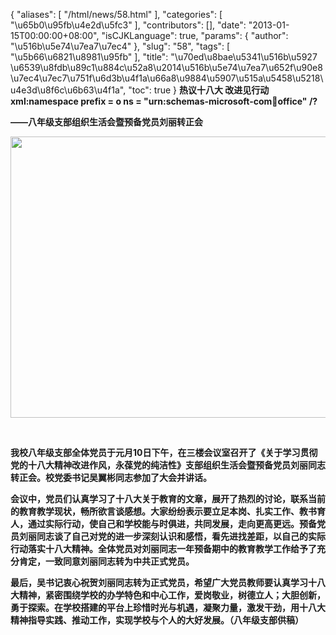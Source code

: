 {
    "aliases": [
        "/html/news/58.html"
    ],
    "categories": [
        "\u65b0\u95fb\u4e2d\u5fc3"
    ],
    "contributors": [],
    "date": "2013-01-15T00:00:00+08:00",
    "isCJKLanguage": true,
    "params": {
        "author": "\u516b\u5e74\u7ea7\u7ec4"
    },
    "slug": "58",
    "tags": [
        "\u5b66\u6821\u8981\u95fb"
    ],
    "title": "\u70ed\u8bae\u5341\u516b\u5927 \u6539\u8fdb\u89c1\u884c\u52a8\u2014\u516b\u5e74\u7ea7\u652f\u90e8\u7ec4\u7ec7\u751f\u6d3b\u4f1a\u66a8\u9884\u5907\u515a\u5458\u5218\u4e3d\u8f6c\u6b63\u4f1a",
    "toc": true
}
**热议十八大 改进见行动xml:namespace prefix = o ns = "urn:schemas-microsoft-com:office:office" /?**

**——八年级支部组织生活会暨预备党员刘丽转正会**

**<img
    src="https://cdn.tfls.online/mirror/full/ecfb055f448533256f52d35d88fdf378eb615c72.jpg"
    style="display:block;margin-left:auto;margin-right:auto;"
    decoding="async"
    fetchpriority="auto"
    loading="lazy"
    height="450"
    width="600"
/>**

 

**我校八年级支部全体党员于元月10日下午，在三楼会议室召开了《关于学习贯彻党的十八大精神改进作风，永葆党的纯洁性》支部组织生活会暨预备党员刘丽同志转正会。校党委书记吴翼彬同志参加了大会并讲话。**

**会议中，党员们认真学习了十八大关于教育的文章，展开了热烈的讨论，联系当前的教育教学现状，畅所欲言谈感想。大家纷纷表示要立足本岗、扎实工作、教书育人，通过实际行动，使自己和学校能与时俱进，共同发展，走向更高更远。预备党员刘丽同志谈了自己对党的进一步深刻认识和感悟，看先进找差距，以自己的实际行动落实十八大精神。全体党员对刘丽同志一年预备期中的教育教学工作给予了充分肯定，一致同意刘丽同志转为中共正式党员。**

**最后，吴书记衷心祝贺刘丽同志转为正式党员，希望广大党员教师要认真学习十八大精神，紧密围绕学校的办学特色和中心工作，爱岗敬业，树德立人；大胆创新，勇于探索。在学校搭建的平台上珍惜时光与机遇，凝聚力量，激发干劲，用十八大精神指导实践、推动工作，实现学校与个人的大好发展。（八年级支部供稿）**

